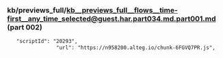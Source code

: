 ### kb/previews_full/kb__previews_full__flows__time-first__any_time_selected@guest.har.part034.md.part001.md (part 002)

```md
   "scriptId": "20293",
                "url": "https://n958200.alteg.io/chunk-6FGVQ7PR.js",
    
```

```
